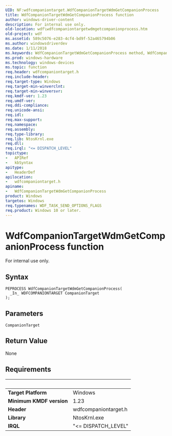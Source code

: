 ```yaml
---
UID: NF:wdfcompaniontarget.WdfCompanionTargetWdmGetCompanionProcess
title: WdfCompanionTargetWdmGetCompanionProcess function
author: windows-driver-content
description: For internal use only.
old-location: wdf\wdfcompaniontargetwdmgetcompanionprocess.htm
old-project: wdf
ms.assetid: 589c5076-e283-4cf4-bd9f-52a465794b06
ms.author: windowsdriverdev
ms.date: 1/11/2018
ms.keywords: WdfCompanionTargetWdmGetCompanionProcess method, WdfCompanionTargetWdmGetCompanionProcess, wdf.wdfcompaniontargetwdmgetcompanionprocess, wdfcompaniontarget/WdfCompanionTargetWdmGetCompanionProcess
ms.prod: windows-hardware
ms.technology: windows-devices
ms.topic: function
req.header: wdfcompaniontarget.h
req.include-header: 
req.target-type: Windows
req.target-min-winverclnt: 
req.target-min-winversvr: 
req.kmdf-ver: 1.23
req.umdf-ver: 
req.ddi-compliance: 
req.unicode-ansi: 
req.idl: 
req.max-support: 
req.namespace: 
req.assembly: 
req.type-library: 
req.lib: NtosKrnl.exe
req.dll: 
req.irql: "<= DISPATCH_LEVEL"
topictype:
-	APIRef
-	kbSyntax
apitype:
-	HeaderDef
apilocation:
-	wdfcompaniontarget.h
apiname:
-	WdfCompanionTargetWdmGetCompanionProcess
product: Windows
targetos: Windows
req.typenames: WDF_TASK_SEND_OPTIONS_FLAGS
req.product: Windows 10 or later.
---
```



# WdfCompanionTargetWdmGetCompanionProcess function
For internal use only.

## Syntax

````
PEPROCESS WdfCompanionTargetWdmGetCompanionProcess(
  _In_ WDFCOMPANIONTARGET CompanionTarget
);
````

## Parameters

`CompanionTarget`




## Return Value

None


## Requirements
| &nbsp; | &nbsp; |
| ---- |:---- |
| **Target Platform** | Windows |
| **Minimum KMDF version** | 1.23 |
| **Header** | wdfcompaniontarget.h |
| **Library** | NtosKrnl.exe |
| **IRQL** | "<= DISPATCH_LEVEL" |